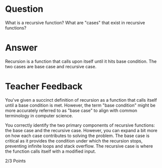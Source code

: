 # Question

What is a recursive function? What are "cases" that exist in recursive functions?

# Answer
Recursion is a function that calls upon itself until it hits base condition. The two cases are base case and recursive case.


# Teacher Feedback
You've given a succinct definition of recursion as a function that calls itself until a base condition is met. However, the term "base condition" might be more accurately referred to as "base case" to align with common terminology in computer science.

You correctly identify the two primary components of recursive functions: the base case and the recursive case. However, you can expand a bit more on how each case contributes to solving the problem. The base case is critical as it provides the condition under which the recursion stops, preventing infinite loops and stack overflow. The recursive case is where the function calls itself with a modified input. 

2/3 Points